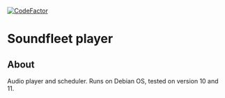 [![CodeFactor](https://www.codefactor.io/repository/github/soundfleet/soundfleet-player/badge)](https://www.codefactor.io/repository/github/soundfleet/soundfleet-player)

# Soundfleet player

## About
Audio player and scheduler. 
Runs on Debian OS, tested on version 10 and 11.